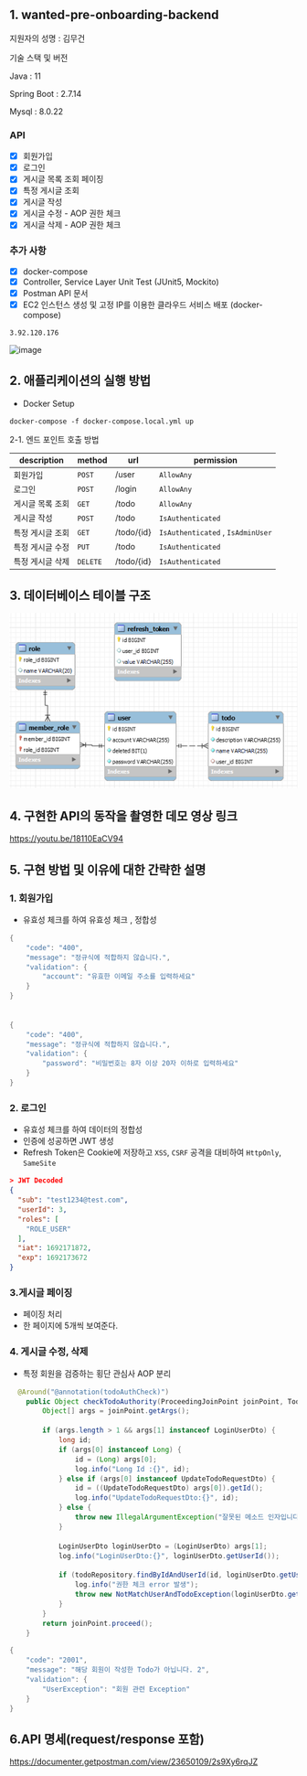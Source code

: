 ## 1. wanted-pre-onboarding-backend
지원자의 성명 : 김무건

기술 스택 및 버전

Java : 11

Spring Boot : 2.7.14

Mysql : 8.0.22

### API
- [x] 회원가입
- [x] 로그인
- [x] 게시글 목록 조회 페이징
- [x] 특정 게시글 조회
- [x] 게시글 작성
- [x] 게시글 수정 - AOP 권한 체크
- [x] 게시글 삭제 - AOP 권한 체크

### 추가 사항
- [x] docker-compose
- [x] Controller, Service Layer Unit Test (JUnit5, Mockito)
- [x] Postman API 문서
- [x] EC2 인스턴스 생성 및 고정 IP를 이용한 클라우드 서비스 배포 (docker-compose)
      
```
3.92.120.176
```
![image](https://github.com/KMGeon/wanted-pre-onboarding-backend/assets/103854287/3024a22e-293d-4a3f-8a1b-094f99630446)



## 2. 애플리케이션의 실행 방법

- Docker Setup
```docker
docker-compose -f docker-compose.local.yml up
```

2-1. 엔드 포인트 호출 방법

| description | method | url        | permission |
| ---- | ---- |------------| ----|
| 회원가입 | `POST` | /user      | `AllowAny` |
| 로그인 | `POST` | /login     | `AllowAny` |
| 게시글 목록 조회 | `GET` | /todo      | `AllowAny` |
| 게시글 작성 | `POST` | /todo      | `IsAuthenticated` |
| 특정 게시글 조회 | `GET` | /todo/{id} | `IsAuthenticated` , `IsAdminUser` |
| 특정 게시글 수정 | `PUT` | /todo      | `IsAuthenticated` |
| 특정 게시글 삭제 | `DELETE` | /todo/{id} | `IsAuthenticated` |

## 3. 데이터베이스 테이블 구조
![img.png](img.png)


## 4. 구현한 API의 동작을 촬영한 데모 영상 링크
https://youtu.be/18110EaCV94

## 5. 구현 방법 및 이유에 대한 간략한 설명

### 1. 회원가입
- 유효성 체크를 하여 유효성 체크 , 정합성
```java
{
    "code": "400",
    "message": "정규식에 적합하지 않습니다.",
    "validation": {
        "account": "유효한 이메일 주소를 입력하세요"
    }
}


{
    "code": "400",
    "message": "정규식에 적합하지 않습니다.",
    "validation": {
        "password": "비밀번호는 8자 이상 20자 이하로 입력하세요"
    }
}
```
### 2. 로그인
- 유효성 체크를 하여 데이터의 정합성
- 인증에 성공하면 JWT 생성
- Refresh Token은 Cookie에 저장하고 ``XSS``, ``CSRF`` 공격을 대비하여 ``HttpOnly``, ```SameSite```

```json
> JWT Decoded
{
  "sub": "test1234@test.com",
  "userId": 3,
  "roles": [
    "ROLE_USER"
  ],
  "iat": 1692171872,
  "exp": 1692173672
}
```

### 3.게시글 페이징
- 페이징 처리
- 한 페이지에 5개씩 보여준다.

### 4. 게시글 수정, 삭제 
- 특정 회원을 검증하는 횡단 관심사 AOP 분리
```java
  @Around("@annotation(todoAuthCheck)")
    public Object checkTodoAuthority(ProceedingJoinPoint joinPoint, TodoAuthCheck todoAuthCheck) throws Throwable {
        Object[] args = joinPoint.getArgs();

        if (args.length > 1 && args[1] instanceof LoginUserDto) {
            long id;
            if (args[0] instanceof Long) {
                id = (Long) args[0];
                log.info("Long Id :{}", id);
            } else if (args[0] instanceof UpdateTodoRequestDto) {
                id = ((UpdateTodoRequestDto) args[0]).getId();
                log.info("UpdateTodoRequestDto:{}", id);
            } else {
                throw new IllegalArgumentException("잘못된 메소드 인자입니다.");
            }

            LoginUserDto loginUserDto = (LoginUserDto) args[1];
            log.info("LoginUserDto:{}", loginUserDto.getUserId());

            if (todoRepository.findByIdAndUserId(id, loginUserDto.getUserId()).isEmpty()) {
                log.info("권한 체크 error 발생");
                throw new NotMatchUserAndTodoException(loginUserDto.getUserId());
            }
        }
        return joinPoint.proceed();
    }
```
```java
{
    "code": "2001",
    "message": "해당 회원이 작성한 Todo가 아닙니다. 2",
    "validation": {
        "UserException": "회원 관련 Exception"
    }
}
```

## 6.API 명세(request/response 포함)

https://documenter.getpostman.com/view/23650109/2s9Xy6rqJZ
